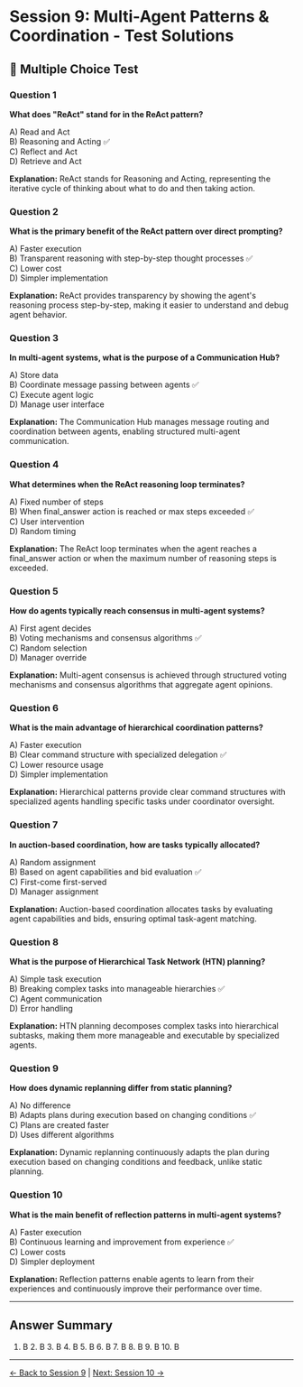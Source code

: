 # Session 9: Multi-Agent Patterns & Coordination - Test Solutions

## 📝 Multiple Choice Test

### Question 1
**What does "ReAct" stand for in the ReAct pattern?**

A) Read and Act  
B) Reasoning and Acting ✅  
C) Reflect and Act  
D) Retrieve and Act  

**Explanation:** ReAct stands for Reasoning and Acting, representing the iterative cycle of thinking about what to do and then taking action.

### Question 2
**What is the primary benefit of the ReAct pattern over direct prompting?**

A) Faster execution  
B) Transparent reasoning with step-by-step thought processes ✅  
C) Lower cost  
D) Simpler implementation  

**Explanation:** ReAct provides transparency by showing the agent's reasoning process step-by-step, making it easier to understand and debug agent behavior.

### Question 3
**In multi-agent systems, what is the purpose of a Communication Hub?**

A) Store data  
B) Coordinate message passing between agents ✅  
C) Execute agent logic  
D) Manage user interface  

**Explanation:** The Communication Hub manages message routing and coordination between agents, enabling structured multi-agent communication.

### Question 4
**What determines when the ReAct reasoning loop terminates?**

A) Fixed number of steps  
B) When final_answer action is reached or max steps exceeded ✅  
C) User intervention  
D) Random timing  

**Explanation:** The ReAct loop terminates when the agent reaches a final_answer action or when the maximum number of reasoning steps is exceeded.

### Question 5
**How do agents typically reach consensus in multi-agent systems?**

A) First agent decides  
B) Voting mechanisms and consensus algorithms ✅  
C) Random selection  
D) Manager override  

**Explanation:** Multi-agent consensus is achieved through structured voting mechanisms and consensus algorithms that aggregate agent opinions.

### Question 6
**What is the main advantage of hierarchical coordination patterns?**

A) Faster execution  
B) Clear command structure with specialized delegation ✅  
C) Lower resource usage  
D) Simpler implementation  

**Explanation:** Hierarchical patterns provide clear command structures with specialized agents handling specific tasks under coordinator oversight.

### Question 7
**In auction-based coordination, how are tasks typically allocated?**

A) Random assignment  
B) Based on agent capabilities and bid evaluation ✅  
C) First-come first-served  
D) Manager assignment  

**Explanation:** Auction-based coordination allocates tasks by evaluating agent capabilities and bids, ensuring optimal task-agent matching.

### Question 8
**What is the purpose of Hierarchical Task Network (HTN) planning?**

A) Simple task execution  
B) Breaking complex tasks into manageable hierarchies ✅  
C) Agent communication  
D) Error handling  

**Explanation:** HTN planning decomposes complex tasks into hierarchical subtasks, making them more manageable and executable by specialized agents.

### Question 9
**How does dynamic replanning differ from static planning?**

A) No difference  
B) Adapts plans during execution based on changing conditions ✅  
C) Plans are created faster  
D) Uses different algorithms  

**Explanation:** Dynamic replanning continuously adapts the plan during execution based on changing conditions and feedback, unlike static planning.

### Question 10
**What is the main benefit of reflection patterns in multi-agent systems?**

A) Faster execution  
B) Continuous learning and improvement from experience ✅  
C) Lower costs  
D) Simpler deployment  

**Explanation:** Reflection patterns enable agents to learn from their experiences and continuously improve their performance over time.

---

## Answer Summary

1. B  2. B  3. B  4. B  5. B  6. B  7. B  8. B  9. B  10. B

---

[← Back to Session 9](Session9_Multi_Agent_Patterns.md) | [Next: Session 10 →](Session10_Enterprise_Integration_Production_Deployment.md)